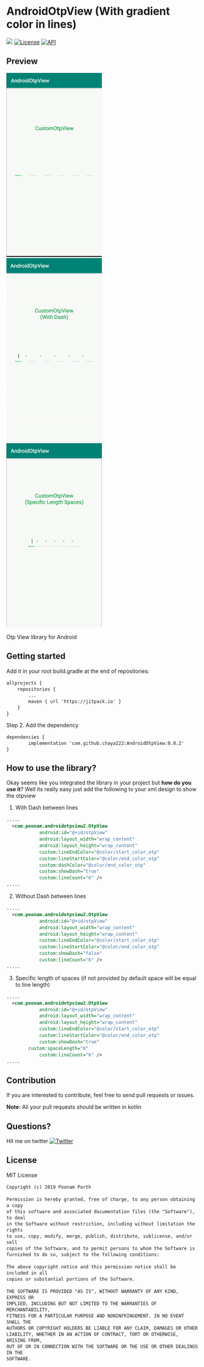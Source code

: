 # AndroidOtpView (With gradient color in lines)
[![](https://jitpack.io/v/chaya222/AndroidOtpView.svg)](https://jitpack.io/#chaya222/AndroidOtpView)
[![License](http://img.shields.io/badge/license-MIT-green.svg?style=flat)]()
[![API](https://img.shields.io/badge/API-19%2B-brightgreen.svg?style=flat)](https://android-arsenal.com/api?level=16)

## Preview
<img src="otpVw.gif" width="250" height="480"/> &nbsp;&nbsp;
<img src="otpViewWdDash.gif" width="250" height="480"/> &nbsp;&nbsp;
<img src="otpViewSpecSpaces.gif" width="250" height="480"/> &nbsp;&nbsp;


Otp View library for Android

## Getting started
Add it in your root build.gradle at the end of repositories:

	allprojects {
		repositories {
			...
			maven { url 'https://jitpack.io' }
		}
	}
  
Step 2. Add the dependency

	dependencies {
	        implementation 'com.github.chaya222:AndroidOtpView:0.0.2'
	}
  
## How to use the library?
Okay seems like you integrated the library in your project but **how do you use it**? Well its really easy just add the following to your xml design to show the otpview

1) With Dash between lines

```xml
.....
  <com.poonam.androidotpview2.OtpView
            android:id="@+id/otpView"
            android:layout_width="wrap_content"
            android:layout_height="wrap_content"
            custom:lineEndColor="@color/start_color_otp"
            custom:lineStartColor="@color/end_color_otp"
            custom:dashColor="@color/end_color_otp"
            custom:showDash="true"
            custom:lineCount="6" />
.....
```

2) Without Dash between lines

```xml
.....
  <com.poonam.androidotpview2.OtpView
            android:id="@+id/otpView"
            android:layout_width="wrap_content"
            android:layout_height="wrap_content"
            custom:lineEndColor="@color/start_color_otp"
            custom:lineStartColor="@color/end_color_otp"
            custom:showDash="false"
            custom:lineCount="6" />
.....
```
3) Specific length of spaces (if not provided by default space will be equal to line length)

```xml
.....
  <com.poonam.androidotpview2.OtpView
            android:id="@+id/otpView"
            android:layout_width="wrap_content"
            android:layout_height="wrap_content"
            custom:lineEndColor="@color/start_color_otp"
            custom:lineStartColor="@color/end_color_otp"
            custom:showDash="true"
	    custom:spaceLength="8"		      
            custom:lineCount="6" />
.....
```



  
## Contribution

If you are interested to contribute, feel free to send pull requests or issues.

**Note:** All your pull requests should be written in kotlin

## Questions?
Hit me on twitter [![Twitter](https://img.shields.io/badge/Twitter-@parth_poonam-blue.svg?style=flat)](https://twitter.com/parth_poonam)

## License

 MIT License

    Copyright (c) 2019 Poonam Parth

    Permission is hereby granted, free of charge, to any person obtaining a copy
    of this software and associated documentation files (the "Software"), to deal
    in the Software without restriction, including without limitation the rights
    to use, copy, modify, merge, publish, distribute, sublicense, and/or sell
    copies of the Software, and to permit persons to whom the Software is
    furnished to do so, subject to the following conditions:

    The above copyright notice and this permission notice shall be included in all
    copies or substantial portions of the Software.

    THE SOFTWARE IS PROVIDED "AS IS", WITHOUT WARRANTY OF ANY KIND, EXPRESS OR
    IMPLIED, INCLUDING BUT NOT LIMITED TO THE WARRANTIES OF MERCHANTABILITY,
    FITNESS FOR A PARTICULAR PURPOSE AND NONINFRINGEMENT. IN NO EVENT SHALL THE
    AUTHORS OR COPYRIGHT HOLDERS BE LIABLE FOR ANY CLAIM, DAMAGES OR OTHER
    LIABILITY, WHETHER IN AN ACTION OF CONTRACT, TORT OR OTHERWISE, ARISING FROM,
    OUT OF OR IN CONNECTION WITH THE SOFTWARE OR THE USE OR OTHER DEALINGS IN THE
    SOFTWARE.
